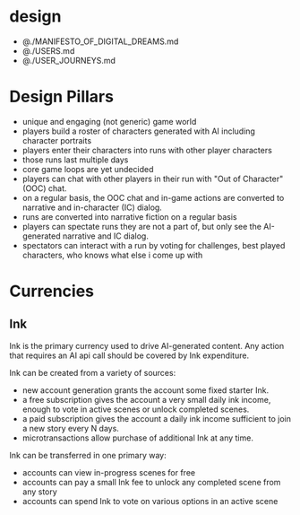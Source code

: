 # design

- @./MANIFESTO_OF_DIGITAL_DREAMS.md
- @./USERS.md
- @./USER_JOURNEYS.md

# Design Pillars
- unique and engaging (not generic) game world
- players build a roster of characters generated with AI including character portraits
- players enter their characters into runs with other player characters
- those runs last multiple days
- core game loops are yet undecided
- players can chat with other players in their run with "Out of Character" (OOC) chat.
- on a regular basis, the OOC chat and in-game actions are converted to narrative and in-character (IC) dialog.
- runs are converted into narrative fiction on a regular basis
- players can spectate runs they are not a part of, but only see the AI-generated narrative and IC dialog.
- spectators can interact with a run by voting for challenges, best played characters, who knows what else i come up with

# Currencies

## Ink

Ink is the primary currency used to drive AI-generated content.  Any action that requires an AI api call should be covered by Ink expenditure.

Ink can be created from a variety of sources:
- new account generation grants the account some fixed starter Ink.
- a free subscription gives the account a very small daily ink income, enough to vote in active scenes or unlock completed scenes.
- a paid subscription gives the account a daily ink income sufficient to join a new story every N days.
- microtransactions allow purchase of additional Ink at any time.

Ink can be transferred in one primary way:
- accounts can view in-progress scenes for free
- accounts can pay a small Ink fee to unlock any completed scene from any story
- accounts can spend Ink to vote on various options in an active scene